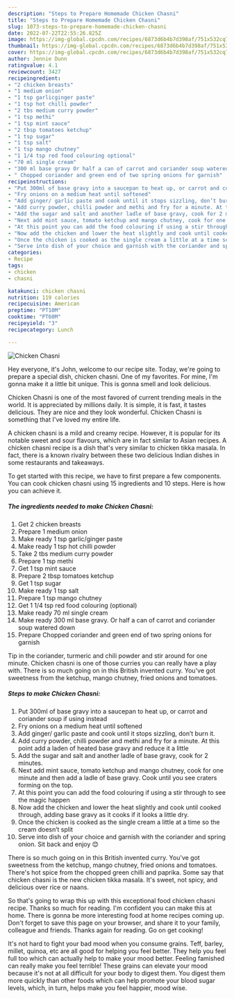 ```yaml
---
description: "Steps to Prepare Homemade Chicken Chasni"
title: "Steps to Prepare Homemade Chicken Chasni"
slug: 1073-steps-to-prepare-homemade-chicken-chasni
date: 2022-07-22T22:55:26.825Z
image: https://img-global.cpcdn.com/recipes/6873d6b4b7d398af/751x532cq70/chicken-chasni-recipe-main-photo.jpg
thumbnail: https://img-global.cpcdn.com/recipes/6873d6b4b7d398af/751x532cq70/chicken-chasni-recipe-main-photo.jpg
cover: https://img-global.cpcdn.com/recipes/6873d6b4b7d398af/751x532cq70/chicken-chasni-recipe-main-photo.jpg
author: Jennie Dunn
ratingvalue: 4.1
reviewcount: 3427
recipeingredient:
- "2 chicken breasts"
- "1 medium onion"
- "1 tsp garlicginger paste"
- "1 tsp hot chilli powder"
- "2 tbs medium curry powder"
- "1 tsp methi"
- "1 tsp mint sauce"
- "2 tbsp tomatoes ketchup"
- "1 tsp sugar"
- "1 tsp salt"
- "1 tsp mango chutney"
- "1 1/4 tsp red food colouring optional"
- "70 ml single cream"
- "300 ml base gravy Or half a can of carrot and coriander soup watered down"
- " Chopped coriander and green end of two spring onions for garnish"
recipeinstructions:
- "Put 300ml of base gravy into a saucepan to heat up, or carrot and coriander soup if using instead"
- "Fry onions on a medium heat until softened"
- "Add ginger/ garlic paste and cook until it stops sizzling, don’t burn it."
- "Add curry powder, chilli powder and methi and fry for a minute. At this point add a laden of heated base gravy and reduce it a little"
- "Add the sugar and salt and another ladle of base gravy, cook for 2 minutes."
- "Next add mint sauce, tomato ketchup and mango chutney, cook for one minute and then add a ladle of base gravy. Cook until you see craters forming on the top."
- "At this point you can add the food colouring if using a stir through to see the magic happen"
- "Now add the chicken and lower the heat slightly and cook until cooked through, adding base gravy as it cooks if it looks a little dry."
- "Once the chicken is cooked as the single cream a little at a time so the cream doesn’t split"
- "Serve into dish of your choice and garnish with the coriander and spring onion. Sit back and enjoy 😊"
categories:
- Recipe
tags:
- chicken
- chasni

katakunci: chicken chasni 
nutrition: 119 calories
recipecuisine: American
preptime: "PT10M"
cooktime: "PT60M"
recipeyield: "3"
recipecategory: Lunch

---
```



![Chicken Chasni](https://img-global.cpcdn.com/recipes/6873d6b4b7d398af/751x532cq70/chicken-chasni-recipe-main-photo.jpg)

Hey everyone, it's John, welcome to our recipe site. Today, we're going to prepare a special dish, chicken chasni. One of my favorites. For mine, I'm gonna make it a little bit unique. This is gonna smell and look delicious.

Chicken Chasni is one of the most favored of current trending meals in the world. It is appreciated by millions daily. It is simple, it is fast, it tastes delicious. They are nice and they look wonderful. Chicken Chasni is something that I've loved my entire life.

A chicken chasni is a mild and creamy recipe. However, it is popular for its notable sweet and sour flavours, which are in fact similar to Asian recipes. A chicken chasni recipe is a dish that&#39;s very similar to chicken tikka masala. In fact, there is a known rivalry between these two delicious Indian dishes in some restaurants and takeaways.


To get started with this recipe, we have to first prepare a few components. You can cook chicken chasni using 15 ingredients and 10 steps. Here is how you can achieve it.

<!--inarticleads1-->

##### The ingredients needed to make Chicken Chasni:

1. Get 2 chicken breasts
1. Prepare 1 medium onion
1. Make ready 1 tsp garlic/ginger paste
1. Make ready 1 tsp hot chilli powder
1. Take 2 tbs medium curry powder
1. Prepare 1 tsp methi
1. Get 1 tsp mint sauce
1. Prepare 2 tbsp tomatoes ketchup
1. Get 1 tsp sugar
1. Make ready 1 tsp salt
1. Prepare 1 tsp mango chutney
1. Get 1 1/4 tsp red food colouring (optional)
1. Make ready 70 ml single cream
1. Make ready 300 ml base gravy. Or half a can of carrot and coriander soup watered down
1. Prepare  Chopped coriander and green end of two spring onions for garnish


Tip in the coriander, turmeric and chili powder and stir around for one minute. Chicken chasni is one of those curries you can really have a play with. There is so much going on in this British invented curry. You&#39;ve got sweetness from the ketchup, mango chutney, fried onions and tomatoes. 

<!--inarticleads2-->

##### Steps to make Chicken Chasni:

1. Put 300ml of base gravy into a saucepan to heat up, or carrot and coriander soup if using instead
1. Fry onions on a medium heat until softened
1. Add ginger/ garlic paste and cook until it stops sizzling, don’t burn it.
1. Add curry powder, chilli powder and methi and fry for a minute. At this point add a laden of heated base gravy and reduce it a little
1. Add the sugar and salt and another ladle of base gravy, cook for 2 minutes.
1. Next add mint sauce, tomato ketchup and mango chutney, cook for one minute and then add a ladle of base gravy. Cook until you see craters forming on the top.
1. At this point you can add the food colouring if using a stir through to see the magic happen
1. Now add the chicken and lower the heat slightly and cook until cooked through, adding base gravy as it cooks if it looks a little dry.
1. Once the chicken is cooked as the single cream a little at a time so the cream doesn’t split
1. Serve into dish of your choice and garnish with the coriander and spring onion. Sit back and enjoy 😊


There is so much going on in this British invented curry. You&#39;ve got sweetness from the ketchup, mango chutney, fried onions and tomatoes. There&#39;s hot spice from the chopped green chilli and paprika. Some say that chicken chasni is the new chicken tikka masala. It&#39;s sweet, not spicy, and delicious over rice or naans. 

So that's going to wrap this up with this exceptional food chicken chasni recipe. Thanks so much for reading. I'm confident you can make this at home. There is gonna be more interesting food at home recipes coming up. Don't forget to save this page on your browser, and share it to your family, colleague and friends. Thanks again for reading. Go on get cooking!

It's not hard to fight your bad mood when you consume grains. Teff, barley, millet, quinoa, etc are all good for helping you feel better. They help you feel full too which can actually help to make your mood better. Feeling famished can really make you feel terrible! These grains can elevate your mood because it's not at all difficult for your body to digest them. You digest them more quickly than other foods which can help promote your blood sugar levels, which, in turn, helps make you feel happier, mood wise.
